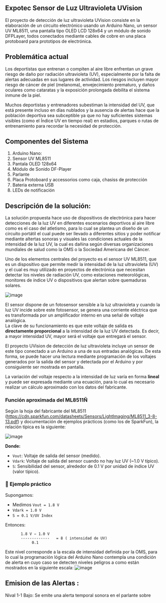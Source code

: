 ## Expotec Sensor de Luz Ultravioleta UVision


El proyecto de detección de luz ultravioleta UVision consiste en la elaboración de un circuito electrónico usando un Arduino Nano, un sensor UV ML8511, una pantalla tipo OLED LCD 128x64 y un módulo de sonido DFPLayer, todos conectados mediante cables de cobre en una placa protoboard para prototipos de electrónica. 

## Problemática actual

Los deportistas que entrenan o compiten al aire libre enfrentan un grave riesgo de daño por radiación ultravioleta (UV), especialmente por la falta de alertas adecuadas en sus lugares de actividad.
Los riesgos  incluyen mayor riesgo de cáncer de piel (melanoma), envejecimiento prematuro, y daños oculares como cataratas y la exposición prolongada debilita el sistema inmune de la piel.   

Muchos deportistas y entrenadores subestiman la intensidad del UV, que está presente incluso en días nublados y la ausencia de alertas hace que la población deportiva sea subceptible ya que no hay suficientes sistemas visibles (como el Índice UV en tiempo real) en estadios, parques o rutas de entrenamiento para recordar la necesidad de protección.


## Componentes del Sistema

1.  Arduino Nano:
2.  Sensor UV ML8511
3.  Pantala OLED 128x64
4.  Módulo de Sonido DF-Player
5.  Parlante
6.  Placa Protoboard y accessorios como caja, chasiss de protección
7.  Bateria externa USB
8.  LEDs de notificación 

## Descripción de la solución:

La solución propuesta hace uso de dispositivos de electrónica para hacer detecciones de la luz UV en diferentes escenarios deportivos al aire libre como es el caso del atletismo, para lo cual se plantea un diseño de un circuito portátil el cual puede ser llevado a diferentes sitios y poder notificar mediante altertas sonoras y visuales las condiciones actuales de la intensidad de la luz UV, la cual es dañina según diversas organizaciones mundiales de salud como la OMS o la Sociedad Americana del Cáncer.

Uno de los elementos centrales del proyecto es el sensor UV ML8511, que es un dispositivo que permite medir la intensidad de la luz ultravioleta (UV) y el cual es muy utilizado en proyectos de electrónica que necesitan detectar los niveles de radiación UV, como estaciones meteorológicas, monitores de índice UV o dispositivos que alertan sobre quemaduras solares.


![image](https://github.com/user-attachments/assets/1fbef57b-d9c9-41c5-a716-51c71ee3cc81)



El sensor dispone de un fotosensor sensible a la luz ultravioleta y cuando la luz UV incide sobre este fotosensor, se genera una corriente eléctrica que es transformada por un amplificador interno en una señal de voltaje analógica.  
La clave de su funcionamiento es que este voltaje de salida es **directamente proporcional** a la intensidad de la luz UV detectada. Es decir, a mayor intensidad UV, mayor será el voltaje que entregará el sensor.

El proyecto UVision de detección de luz ultravioleta incluye un sensor de este tipo conectado a un Arduino a una de sus entradas analógicas. De esta forma, se puede hacer una lectura mediante programación de los voltajes generados por la salida del sensor y detectada por el Arduino y por consiguiente ser mostrada en pantalla.  

La variación del voltaje respecto a la intensidad de luz varía en forma **lineal** y puede ser expresada mediante una ecuación, para lo cual es necesario realizar un cálculo aproximado con los datos del fabricante.

### Función aproximada del ML8511Ñ

Según la hoja del fabricante del ML8511 (https://cdn.sparkfun.com/datasheets/Sensors/LightImaging/ML8511_3-8-13.pdf) y documentación de ejemplos prácticos (como los de SparkFun), la relación típica es la siguiente:

  ![image](https://github.com/user-attachments/assets/cfa875eb-fabc-41e8-9c68-04eb4f507986)


**Donde:**

- `Vout`: Voltaje de salida del sensor (medido).
- `Vdark`: Voltaje de salida del sensor cuando no hay luz UV (~1.0 V típico).
- `S`: Sensibilidad del sensor, alrededor de 0.1 V por unidad de índice UV (valor típico).

### 🧪 Ejemplo práctico

Supongamos:

- Medimos `Vout = 1.8 V`
- `Vdark = 1.0 V`
- `S = 0.1 V/UV Index`

Entonces:

           1.8 V − 1.0 V 
           -------------   = 8 ( intensidad de UV) 
                0.1 

Este nivel corresponde a la escala de intensidad definida por la OMS, para lo cual la programación lógica del Arduino Nano contempla una condición de alerta en cuyo caso se detecten niveles peligros a como están mostrados en la siguiente escala:
![image](https://github.com/user-attachments/assets/b4cc2aec-41af-4855-a354-113c0a6284c4)

## Emision de las Alertas :

Nival 1-1 Bajo:  Se emite una alerta temporal sonora en el parlante sobre 

